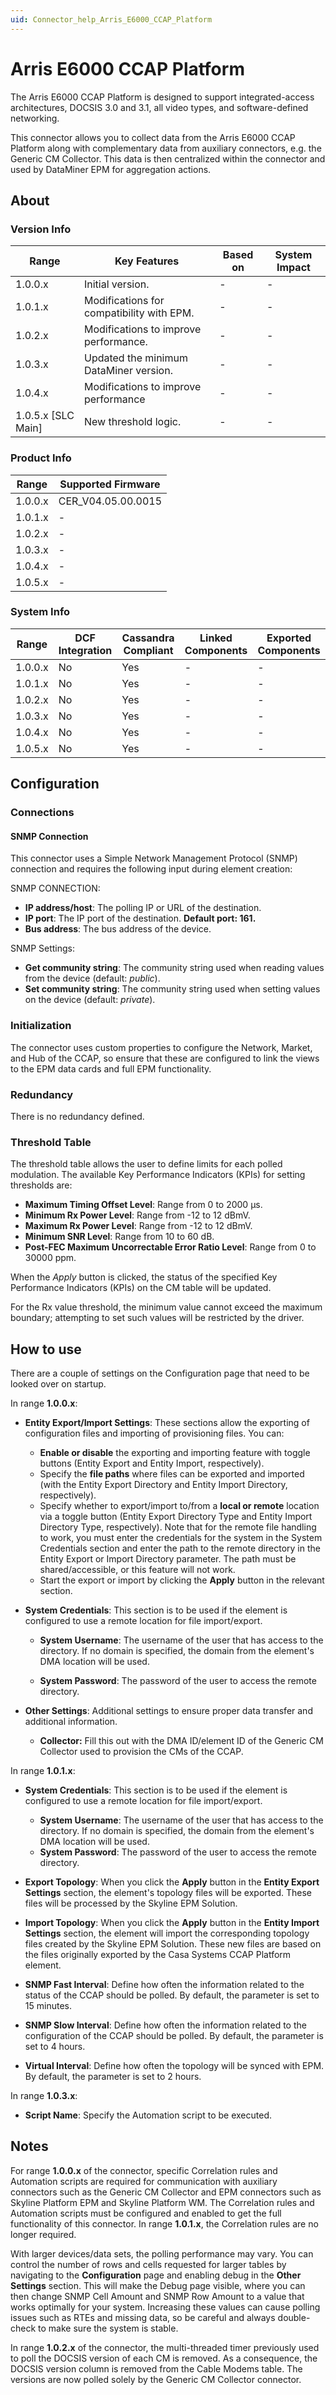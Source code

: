 ```yaml
---
uid: Connector_help_Arris_E6000_CCAP_Platform
---
```


# Arris E6000 CCAP Platform

The Arris E6000 CCAP Platform is designed to support integrated-access architectures, DOCSIS 3.0 and 3.1, all video types, and software-defined networking.

This connector allows you to collect data from the Arris E6000 CCAP Platform along with complementary data from auxiliary connectors, e.g. the Generic CM Collector. This data is then centralized within the connector and used by DataMiner EPM for aggregation actions.

## About

### Version Info

| **Range**            | **Key Features**                          | **Based on** | **System Impact** |
|----------------------|-------------------------------------------|--------------|-------------------|
| 1.0.0.x              | Initial version.                          | -            | -                 |
| 1.0.1.x              | Modifications for compatibility with EPM. | -            | -                 |
| 1.0.2.x              | Modifications to improve performance.     | -            | -                 |
| 1.0.3.x              | Updated the minimum DataMiner version.    | -            | -                 |
| 1.0.4.x              | Modifications to improve performance      | -            | -                 |
| 1.0.5.x [SLC Main]   | New threshold logic.                      | -            | -                 |

### Product Info

| Range     | Supported Firmware     |
|-----------|------------------------|
| 1.0.0.x   | CER_V04.05.00.0015     |
| 1.0.1.x   | -                      |
| 1.0.2.x   | -                      |
| 1.0.3.x   | -                      |
| 1.0.4.x   | -                      |
| 1.0.5.x   | -                      |

### System Info

| Range     | DCF Integration     | Cassandra Compliant     | Linked Components     | Exported Components     |
|-----------|---------------------|-------------------------|-----------------------|-------------------------|
| 1.0.0.x   | No                  | Yes                     | -                     | -                       |
| 1.0.1.x   | No                  | Yes                     | -                     | -                       |
| 1.0.2.x   | No                  | Yes                     | -                     | -                       |
| 1.0.3.x   | No                  | Yes                     | -                     | -                       |
| 1.0.4.x   | No                  | Yes                     | -                     | -                       |
| 1.0.5.x   | No                  | Yes                     | -                     | -                       |

## Configuration

### Connections

#### SNMP Connection

This connector uses a Simple Network Management Protocol (SNMP) connection and requires the following input during element creation:

SNMP CONNECTION:

- **IP address/host**: The polling IP or URL of the destination.
- **IP port**: The IP port of the destination. **Default port: 161.**
- **Bus address**: The bus address of the device.

SNMP Settings:

- **Get community string**: The community string used when reading values from the device (default: *public*).
- **Set community string**: The community string used when setting values on the device (default: *private*).

### Initialization

The connector uses custom properties to configure the Network, Market, and Hub of the CCAP, so ensure that these are configured to link the views to the EPM data cards and full EPM functionality.

### Redundancy

There is no redundancy defined.

### Threshold Table

The threshold table allows the user to define limits for each polled modulation. The available Key Performance Indicators (KPIs) for setting thresholds are:
  - **Maximum Timing Offset Level**: Range from 0 to 2000 µs.
  - **Minimum Rx Power Level**: Range from -12 to 12 dBmV.
  - **Maximum Rx Power Level**: Range from -12 to 12 dBmV.
  - **Minimum SNR Level**: Range from 10 to 60 dB.
  - **Post-FEC Maximum Uncorrectable Error Ratio Level**: Range from 0 to 30000 ppm.

When the *Apply* button is clicked, the status of the specified Key Performance Indicators (KPIs) on the CM table will be updated.

For the Rx value threshold, the minimum value cannot exceed the maximum boundary; attempting to set such values will be restricted by the driver.

## How to use

There are a couple of settings on the Configuration page that need to be looked over on startup.

In range **1.0.0.x**:

- **Entity Export/Import Settings**: These sections allow the exporting of configuration files and importing of provisioning files. You can:

  - **Enable or disable** the exporting and importing feature with toggle buttons (Entity Export and Entity Import, respectively).
  - Specify the **file paths** where files can be exported and imported (with the Entity Export Directory and Entity Import Directory, respectively).
  - Specify whether to export/import to/from a **local or remote** location via a toggle button (Entity Export Directory Type and Entity Import Directory Type, respectively). Note that for the remote file handling to work, you must enter the credentials for the system in the System Credentials section and enter the path to the remote directory in the Entity Export or Import Directory parameter. The path must be shared/accessible, or this feature will not work.
  - Start the export or import by clicking the **Apply** button in the relevant section.

- **System Credentials**: This section is to be used if the element is configured to use a remote location for file import/export.

  - **System Username**: The username of the user that has access to the directory. If no domain is specified, the domain from the element's DMA location will be used.

  - **System Password**: The password of the user to access the remote directory.

- **Other Settings**: Additional settings to ensure proper data transfer and additional information.

  - **Collector:** Fill this out with the DMA ID/element ID of the Generic CM Collector used to provision the CMs of the CCAP.

In range **1.0.1.x**:

- **System Credentials**: This section is to be used if the element is configured to use a remote location for file import/export.

  - **System Username**: The username of the user that has access to the directory. If no domain is specified, the domain from the element's DMA location will be used.
  - **System Password**: The password of the user to access the remote directory.

- **Export Topology**: When you click the **Apply** button in the **Entity Export Settings** section, the element's topology files will be exported. These files will be processed by the Skyline EPM Solution.
- **Import Topology**: When you click the **Apply** button in the **Entity Import Settings** section, the element will import the corresponding topology files created by the Skyline EPM Solution. These new files are based on the files originally exported by the Casa Systems CCAP Platform element.
- **SNMP Fast Interval**: Define how often the information related to the status of the CCAP should be polled. By default, the parameter is set to 15 minutes.
- **SNMP Slow Interval**: Define how often the information related to the configuration of the CCAP should be polled. By default, the parameter is set to 4 hours.
- **Virtual Interval**: Define how often the topology will be synced with EPM. By default, the parameter is set to 2 hours.

In range **1.0.3.x**:

- **Script Name**: Specify the Automation script to be executed.

## Notes

For range **1.0.0.x** of the connector, specific Correlation rules and Automation scripts are required for communication with auxiliary connectors such as the Generic CM Collector and EPM connectors such as Skyline Platform EPM and Skyline Platform WM. The Correlation rules and Automation scripts must be configured and enabled to get the full functionality of this connector. In range **1.0.1.x**, the Correlation rules are no longer required.

With larger devices/data sets, the polling performance may vary. You can control the number of rows and cells requested for larger tables by navigating to the **Configuration** page and enabling debug in the **Other Settings** section. This will make the Debug page visible, where you can then change SNMP Cell Amount and SNMP Row Amount to a value that works optimally for your system. Increasing these values can cause polling issues such as RTEs and missing data, so be careful and always double-check to make sure the system is stable.

In range **1.0.2.x** of the connector, the multi-threaded timer previously used to poll the DOCSIS version of each CM is removed. As a consequence, the DOCSIS version column is removed from the Cable Modems table. The versions are now polled solely by the Generic CM Collector connector.
